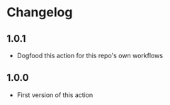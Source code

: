 # Changelog

## 1.0.1

- Dogfood this action for this repo's own workflows

## 1.0.0

- First version of this action
